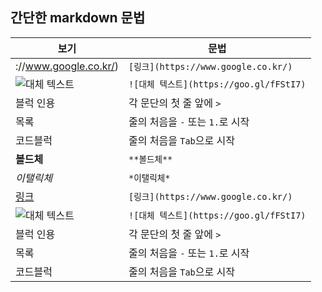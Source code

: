 ## 간단한 markdown 문법

|보기 									|문법	 									|
|---------------------------------------|-------------------------------------------|
://www.google.co.kr/)	|`[링크](https://www.google.co.kr/)`		|
|![대체 텍스트](https://goo.gl/fFStI7)	|`![대체 텍스트](https://goo.gl/fFStI7)`	|
|블럭 인용                            	|각 문단의 첫 줄 앞에 `>`					|
|목록    								|줄의 처음을 `-` 또는 `1.`로 시작				|
|코드블럭 								|줄의 처음을 `Tab`으로 시작					|
|**볼드체**								|`**볼드체**`								|
|*이탤릭체* 							|`*이탤릭체*`								|
|[링크](https://www.google.co.kr/)		|`[링크](https://www.google.co.kr/)`		|
|![대체 텍스트](https://goo.gl/fFStI7)	|`![대체 텍스트](https://goo.gl/fFStI7)`	|
|블럭 인용                            	|각 문단의 첫 줄 앞에 `>`					|
|목록    								|줄의 처음을 `-` 또는 `1.`로 시작			|
|코드블럭 								|줄의 처음을 `Tab`으로 시작					|

